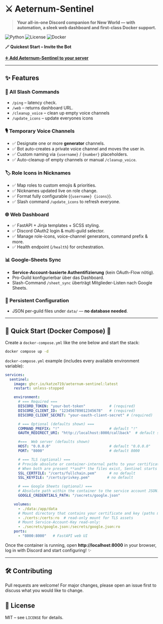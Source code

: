 # ⚔️ Aeternum-Sentinel

> **Your all-in-one Discord companion for New World — with automation, a sleek web dashboard and first-class Docker support.**

![Python](https://img.shields.io/badge/python-3.12-blue?logo=python)
![License](https://img.shields.io/badge/license-MIT-green)
![Docker](https://img.shields.io/badge/docker-ready-blue?logo=docker)

**🪄 Quickest Start – Invite the Bot**

[➕ **Add Aeternum-Sentinel to your server**](https://discord.com/oauth2/authorize?client_id=1383522700244287630)

---

## ✨ Features

### 🤖 All Slash Commands
- `/ping` – latency check.  
- `/web` – returns dashboard URL.
- `/cleanup_voice` – clean up empty voice channels
- `/update_icons` – update everyones icons

### 🎙️ Temporary Voice Channels
- ✅ Designate one or more **generator** channels.  
- ✅ Bot auto-creates a private voice channel and moves the user in.  
- ✅ Custom naming via `{username}` / `{number}` placeholders.  
- ✅ Auto-cleanup of empty channels or manual `/cleanup_voice`.

### 🏷️ Role Icons in Nicknames
- ✅ Map roles to custom emojis & priorities.  
- ✅ Nicknames updated live on role change.  
- ✅ Format fully configurable (`{username} {icons}`).  
- ✅ Slash command `/update_icons` to refresh everyone.

### 🌐 Web Dashboard
- ✅ FastAPI + Jinja templates + SCSS styling.  
- ✅ Discord OAuth2 login & multi-guild selector.  
- ✅ Manage role-icons, voice-channel generators, command prefix & more.  
- ✅ Health endpoint (`/health`) for orchestration.

### 📊 Google-Sheets Sync
* **Service-Account-basierte Authentifizierung** (kein OAuth-Flow nötig).  
* Pro-Guild konfigurierbar über das Dashboard.  
* Slash-Command `/sheet_sync` überträgt Mitglieder-Listen nach Google Sheets.

### 💾 Persistent Configuration
- JSON per-guild files under `data/` — **no database needed**.

---

## 🚀 Quick Start (Docker Compose) 🐳

Create a `docker-compose.yml` like the one below and start the stack:

```bash
docker compose up -d
```

`docker-compose.yml` example (includes every available environment variable):

```yaml
services:
  sentinel:
    image: ghcr.io/katze719/aeternum-sentinel:latest
    restart: unless-stopped

    environment:
      # === Required ===
      DISCORD_TOKEN: "your-bot-token"           # (required)
      DISCORD_CLIENT_ID: "123456789012345678"   # (required)
      DISCORD_CLIENT_SECRET: "your-oauth-client-secret" # (required)

      # === Optional (defaults shown) ===
      COMMAND_PREFIX: "!"                       # default "!"
      OAUTH_REDIRECT_URI: "http://localhost:8000/callback"  # default shown

      #===  Web server (defaults shown)
      HOST: "0.0.0.0"                           # default "0.0.0.0"
      PORT: "8000"                              # default 8000

      # === TLS (optional) ===
      # Provide absolute or container-internal paths to your certificate files.
      # When both are present **and** the files exist, Sentinel starts via HTTPS.
      SSL_CERTFILE: "/certs/fullchain.pem"      # no default
      SSL_KEYFILE: "/certs/privkey.pem"        # no default

      # === Google Sheets (optional) ===
      # Absolute path within the container to the service account JSON.
      GOOGLE_CREDENTIALS_PATH: "/secrets/google.json"

    volumes:
      - ./data:/app/data
      # Mount directory that contains your certificate and key (paths must match above!)
      - ./certs:/certs:ro  # read-only mount for TLS assets
      # Mount Service-Account-Key read-only:
      - ./secrets/google.json:/secrets/google.json:ro
    ports:
      - "8000:8000"   # FastAPI web UI
```

Once the container is running, open **http://localhost:8000** in your browser, log in with Discord and start configuring! ✨

---

## 🛠️ Contributing
Pull requests are welcome! For major changes, please open an issue first to discuss what you would like to change.

## 📄 License
MIT – see `LICENSE` for details.
